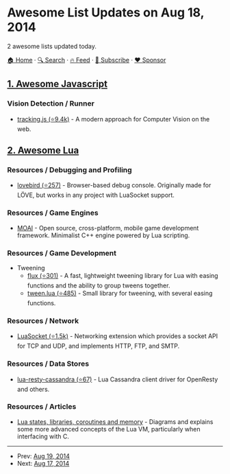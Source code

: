 # Awesome List Updates on Aug 18, 2014

2 awesome lists updated today.

[🏠 Home](/README.md) · [🔍 Search](https://www.trackawesomelist.com/search/) · [🔥 Feed](https://www.trackawesomelist.com/rss.xml) · [📮 Subscribe](https://trackawesomelist.us17.list-manage.com/subscribe?u=d2f0117aa829c83a63ec63c2f&id=36a103854c) · [❤️  Sponsor](https://github.com/sponsors/theowenyoung)



## [1. Awesome Javascript](/content/sorrycc/awesome-javascript/README.md)

### Vision Detection / Runner

*   [tracking.js (⭐9.4k)](https://github.com/eduardolundgren/tracking.js) - A modern approach for Computer Vision on the web.

## [2. Awesome Lua](/content/LewisJEllis/awesome-lua/README.md)

### Resources / Debugging and Profiling

*   [lovebird (⭐257)](https://github.com/rxi/lovebird) - Browser-based debug console. Originally made for LÖVE, but works in any project with LuaSocket support.

### Resources / Game Engines

*   [MOAI](http://getmoai.com/) - Open source, cross-platform, mobile game development framework. Minimalist C++ engine powered by Lua scripting.

### Resources / Game Development

*   Tweening
    *   [flux (⭐301)](https://github.com/rxi/flux) - A fast, lightweight tweening library for Lua with easing functions and the ability to group tweens together.
    *   [tween.lua (⭐485)](https://github.com/kikito/tween.lua) - Small library for tweening, with several easing functions.

### Resources / Network

*   [LuaSocket (⭐1.5k)](https://github.com/diegonehab/luasocket) - Networking extension which provides a socket API for TCP and UDP, and implements HTTP, FTP, and SMTP.

### Resources / Data Stores

*   [lua-resty-cassandra (⭐67)](https://github.com/jbochi/lua-resty-cassandra) - Lua Cassandra client driver for OpenResty and others.

### Resources / Articles

*   [Lua states, libraries, coroutines and memory](http://www.thijsschreijer.nl/blog/?p=693) - Diagrams and explains some more advanced concepts of the Lua VM, particularly when interfacing with C.

---

- Prev: [Aug 19, 2014](/content/2014/08/19/README.md)
- Next: [Aug 17, 2014](/content/2014/08/17/README.md)